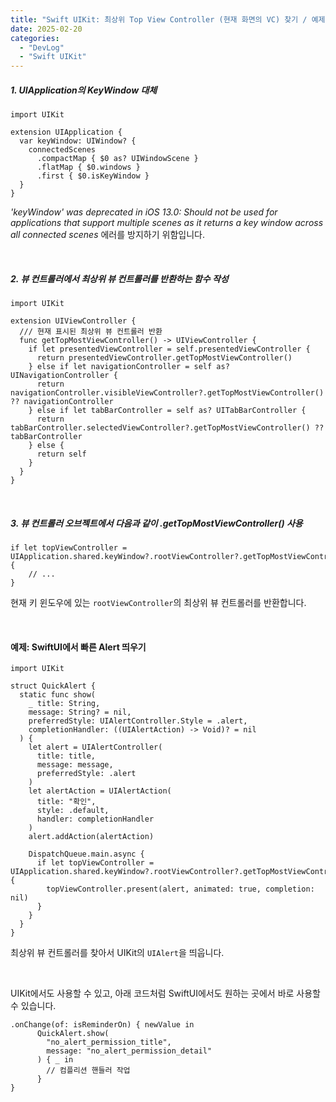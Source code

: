 ```yaml
---
title: "Swift UIKit: 최상위 Top View Controller (현재 화면의 VC) 찾기 / 예제: SwiftUI에서 빠른 Alert 띄우기"
date: 2025-02-20
categories: 
  - "DevLog"
  - "Swift UIKit"
---
```


##### **1\. UIApplication의 KeyWindow 대체**

```
import UIKit

extension UIApplication {
  var keyWindow: UIWindow? {
    connectedScenes
      .compactMap { $0 as? UIWindowScene }
      .flatMap { $0.windows }
      .first { $0.isKeyWindow }
  }
}
```

_'keyWindow' was deprecated in iOS 13.0: Should not be used for applications that support multiple scenes as it returns a key window across all connected scenes_ 에러를 방지하기 위함입니다.

 

##### **2\. 뷰 컨트롤러에서 최상위 뷰 컨트롤러를 반환하는 함수 작성**

```
import UIKit

extension UIViewController {
  /// 현재 표시된 최상위 뷰 컨트롤러 반환
  func getTopMostViewController() -> UIViewController {
    if let presentedViewController = self.presentedViewController {
      return presentedViewController.getTopMostViewController()
    } else if let navigationController = self as? UINavigationController {
      return navigationController.visibleViewController?.getTopMostViewController() ?? navigationController
    } else if let tabBarController = self as? UITabBarController {
      return tabBarController.selectedViewController?.getTopMostViewController() ?? tabBarController
    } else {
      return self
    }
  }
}
```

 

##### **3\. 뷰 컨트롤러 오브젝트에서 다음과 같이 .getTopMostViewController() 사용**

```
if let topViewController = UIApplication.shared.keyWindow?.rootViewController?.getTopMostViewController() {
    // ...
}
```

현재 키 윈도우에 있는 `rootViewController`의 최상위 뷰 컨트롤러를 반환합니다.

 

#### **예제: SwiftUI에서 빠른 Alert 띄우기**

```
import UIKit

struct QuickAlert {
  static func show(
    _ title: String,
    message: String? = nil,
    preferredStyle: UIAlertController.Style = .alert,
    completionHandler: ((UIAlertAction) -> Void)? = nil
  ) {
    let alert = UIAlertController(
      title: title,
      message: message,
      preferredStyle: .alert
    )
    let alertAction = UIAlertAction(
      title: "확인",
      style: .default,
      handler: completionHandler
    )
    alert.addAction(alertAction)
    
    DispatchQueue.main.async {
      if let topViewController = UIApplication.shared.keyWindow?.rootViewController?.getTopMostViewController() {
        topViewController.present(alert, animated: true, completion: nil)
      }
    }
  }
}

```

최상위 뷰 컨트롤러를 찾아서 UIKit의 `UIAlert`을 띄웁니다.

 

UIKit에서도 사용할 수 있고, 아래 코드처럼 SwiftUI에서도 원하는 곳에서 바로 사용할 수 있습니다.

```
.onChange(of: isReminderOn) { newValue in
      QuickAlert.show(
        "no_alert_permission_title",
        message: "no_alert_permission_detail"
      ) { _ in
        // 컴플리션 핸들러 작업
      }
}
```
